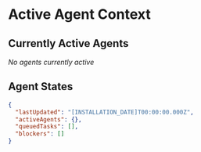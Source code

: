 # Active Agent Context

## Currently Active Agents
*No agents currently active*

## Agent States
```json
{
  "lastUpdated": "[INSTALLATION_DATE]T00:00:00.000Z",
  "activeAgents": {},
  "queuedTasks": [],
  "blockers": []
}